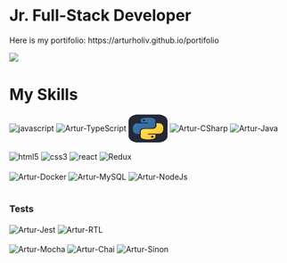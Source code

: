 <h1> Jr. Full-Stack Developer</h1>

<p> Here is my portifolio: https://arturholiv.github.io/portifolio  </p>

 <a href="https://www.linkedin.com/in/arturholiv/" target="_blank"><img src="https://img.shields.io/badge/-LinkedIn-%230077B5?style=for-the-badge&logo=linkedin&logoColor=white" target="_blank"></a> 

<h1>My Skills</h1>

 <div>
  <img align="center" alt="javascript" height="50" width="70" src="https://cdn.jsdelivr.net/gh/devicons/devicon/icons/javascript/javascript-plain.svg" />
 <img align="center" alt="Artur-TypeScript" height="50" width="70" src="https://cdn.jsdelivr.net/gh/devicons/devicon/icons/typescript/typescript-original.svg" />
   <img align="center" alt="Artur-python" height="50" width="70" src="https://raw.githubusercontent.com/tandpfun/skill-icons/d1c752b99bb25a0e5aa363bae1db2809173ee966/icons/Python-Dark.svg" />
 <img align="center" alt="Artur-CSharp" height="50" width="70" src="https://cdn.jsdelivr.net/gh/devicons/devicon/icons/csharp/csharp-original.svg" />
  <img align="center" alt="Artur-Java" height="50" width="70" src="https://cdn.jsdelivr.net/gh/devicons/devicon/icons/java/java-plain-wordmark.svg" />
</div>
<br>
<div align="left" > 
 <img alt="html5" height="50" width="70" src="https://cdn.jsdelivr.net/gh/devicons/devicon/icons/html5/html5-plain-wordmark.svg" style="max-width:100%;">
 <img alt="css3" height="50" width="70" src="https://cdn.jsdelivr.net/gh/devicons/devicon/icons/css3/css3-plain-wordmark.svg" style="max-width:100%;">
 <img alt="react" height="50" width="70" src="https://cdn.jsdelivr.net/gh/devicons/devicon/icons/react/react-original-wordmark.svg">
 <img alt="Redux" height="50" width="70"src="https://cdn.jsdelivr.net/gh/devicons/devicon/icons/redux/redux-original.svg" />
</div>

<div style="display: inline_block"><br>
    <img align="center" alt="Artur-Docker" height="50" width="70" src="https://cdn.jsdelivr.net/gh/devicons/devicon/icons/docker/docker-original-wordmark.svg" />
    <img align="center" alt="Artur-MySQL"height="50" width="70" src="https://cdn.jsdelivr.net/gh/devicons/devicon/icons/mysql/mysql-original-wordmark.svg" />
    <img align="center" alt="Artur-NodeJs" height="50" width="70" src="https://cdn.jsdelivr.net/gh/devicons/devicon/icons/nodejs/nodejs-original.svg" /> 
  </div>
  
   <div style="display: inline_block"><br>
    <h3>Tests</h3>
  <img align="center" alt="Artur-Jest" height="50" width="70" src="https://cdn.jsdelivr.net/gh/devicons/devicon/icons/jest/jest-plain.svg" />
  <img align="center" alt="Artur-RTL" height="50" width="70" src="https://testing-library.com/img/octopus-128x128.png" />
  <br/>
  <br/>
   <img align="center" alt="Artur-Mocha" height="50" width="70" src="https://cdn.jsdelivr.net/gh/devicons/devicon/icons/mocha/mocha-plain.svg" />
   <img align="center" alt="Artur-Chai" height="50"  src="https://camo.githubusercontent.com/7ecbd4531436e4f20c1dba52a4fd4ac367cfcc20a2f62cfe7a10f32da306afc6/687474703a2f2f636861696a732e636f6d2f696d672f636861692d6c6f676f2e706e67" />
   <img align="center" alt="Artur-Sinon" height="50" width="50" src="https://camo.githubusercontent.com/c1d8136cb62cfd03e64b9193b7384fd75804a7b1bd9b8b705b51cc9d99de8fe3/68747470733a2f2f73696e6f6e6a732e6f72672f6173736574732f696d616765732f6c6f676f2e706e67" />
  </div>

  <!-- <div style="display: inline_block"><br>
    <h3>Currently learning:</h3>
  <img align="center" alt="Artur-CSharp" height="50" width="70" src="https://cdn.jsdelivr.net/gh/devicons/devicon/icons/csharp/csharp-original.svg" />
  </div> 


  
  
  <!-- <img align="center" alt="Artur-CSharp" height="50" width="70" src="https://cdn.jsdelivr.net/gh/devicons/devicon/icons/csharp/csharp-original.svg" />
  
